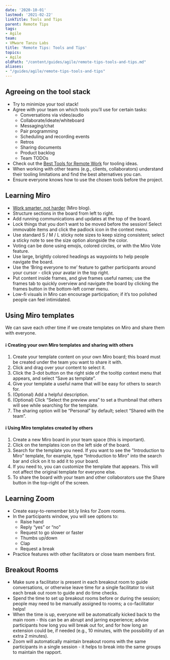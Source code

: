 ```yaml
---
date: '2020-10-01'
lastmod: '2021-02-22'
linkTitle: Tools and Tips
parent: Remote Tips
tags:
- Agile
team:
- VMware Tanzu Labs
title: 'Remote Tips: Tools and Tips'
topics:
- Agile
oldPath: "/content/guides/agile/remote-tips-tools-and-tips.md"
aliases:
- "/guides/agile/remote-tips-tools-and-tips"
---
```


## Agreeing on the tool stack

- Try to minimize your tool stack!
- Agree with your team on which tools you’ll use for certain tasks:
  - Conversations via video/audio
  - Collaborate/ideate/whiteboard
  - Messaging/chat
  - Pair programming
  - Scheduling and recording events
  - Retros
  - Sharing documents
  - Product backlog
  - Team TODOs
- Check out the [Best Tools for Remote Work](https://remote.com/tools) for tooling ideas.
- When working with other teams (e.g., clients, collaborators) understand their tooling limitations and find the best alternatives you can.
- Ensure everyone knows how to use the chosen tools before the project.

## Learning Miro

- [Work smarter, not harder](https://help.miro.com/hc/en-us/articles/360018109574-Work-Smarter-not-Harder) (Miro blog).
- Structure sections in the board from left to right.
- Add running communications and updates at the top of the board.
- Lock things that you don’t want to be moved before the session! Select immovable items and click the padlock icon in the context menu.
- Use standard S / M / L sticky note sizes to keep sizing consistent; select a sticky note to see the size option alongside the color.
- Voting can be done using emojis, colored circles, or with the Miro Vote feature.
- Use large, brightly colored headings as waypoints to help people navigate the board.
- Use the ‘Bring everyone to me’ feature to gather participants around your cursor - click your avatar in the top right.
- Put content inside frames, and give frames useful names; use the frames tab to quickly overview and navigate the board by clicking the frames button in the bottom-left corner menu.
- Low-fi visuals in Miro can encourage participation; if it’s too polished people can feel intimidated.

## Using Miro templates

We can save each other time if we create templates on Miro and share them with everyone.

#### ℹ️ Creating your own Miro templates and sharing with others

1. Create your template content on your own Miro board; this board must be created under the team you want to share it with.
1. Click and drag over your content to select it.
1. Click the 3-dot button on the right side of the tooltip context menu that appears, and select “Save as template”.
1. Give your template a useful name that will be easy for others to search for.
1. (Optional) Add a helpful description.
1. (Optional) Click “Select the preview area” to set a thumbnail that others will see while searching for the template.
1. The sharing option will be “Personal” by default; select “Shared with the team”.

#### ℹ️ Using Miro templates created by others

1. Create a new Miro board in your team space (this is important).
1. Click on the templates icon on the left side of the board.
1. Search for the template you need. If you want to see the "Introduction to Miro" template, for example, type “Introduction to Miro" into the search bar and click on it to add it to your board.
1. If you need to, you can customize the template that appears. This will not affect the original template for everyone else.
1. To share the board with your team and other collaborators use the Share button in the top-right of the screen.

## Learning Zoom

- Create easy-to-remember bit.ly links for Zoom rooms.
- In the participants window, you will see options to:
  - Raise hand
  - Reply “yes” or “no”
  - Request to go slower or faster
  - Thumbs up/down
  - Clap
  - Request a break
- Practice features with other facilitators or close team members first.

## Breakout Rooms

- Make sure a facilitator is present in each breakout room to guide conversations, or otherwise leave time for a single facilitator to visit each break out room to guide and do time checks.
- Spend the time to set up breakout rooms before or during the session; people may need to be manually assigned to rooms; a co-facilitator helps!
- When the time is up, everyone will be automatically kicked back to the main room - this can be an abrupt and jarring experience; advise participants how long you will break out for, and for how long an extension could be, if needed (e.g., 10 minutes, with the possibility of an extra 2 minutes).
- Zoom will automatically maintain breakout rooms with the same participants in a single session - it helps to break into the same groups to maintain the rapport.